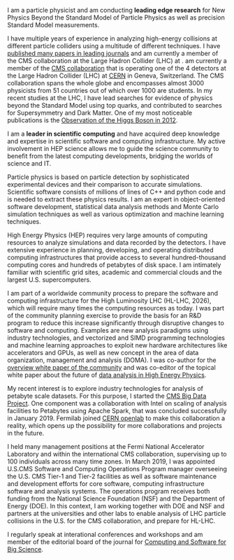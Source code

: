 I am a particle physicist and am conducting **leading edge research** for New Physics Beyond the Standard Model of Particle Physics as well as precision Standard Model measurements.

I have multiple years of experience in analyzing high-energy collisions at different particle colliders using a multitude of different techniques. I have [published many papers in leading journals](https://github.com/gutsche/ForThePublic/raw/master/publication_list/complete_publication_list.pdf) and am currently a member of the CMS collaboration at the Large Hadron Collider (LHC) at . am currently a member of the [CMS collaboration](https://cms.cern/) that is operating one of the 4 detectors at the Large Hadron Collider (LHC) at [CERN](https://home.cern/) in Geneva, Switzerland. The CMS collaboration spans the whole globe and encompasses almost 3000 physicists from 51 countries out of which over 1000 are students. In my recent studies at the LHC, I have lead searches for evidence of physics beyond the Standard Model using top quarks, and contributed to searches for Supersymmetry and Dark Matter. One of my most noticeable publications is the [Observation of the Higgs Boson in 2012](https://doi.org/10.1016/j.physletb.2012.08.021).

I am a **leader in scientific computing** and have acquired deep knowledge and expertise in scientific software and computing infrastructure. My active involvement in HEP science allows me to guide the science community to benefit from the latest computing developments, bridging the worlds of science and IT.

Particle physics is based on particle detection by sophisticated experimental devices and their comparison to accurate simulations. Scientific software consists of millions of lines of C++ and python code and is needed to extract these physics results. I am an expert in object-oriented software development, statistical data analysis methods and Monte Carlo simulation techniques as well as various optimization and machine learning techniques.

High Energy Physics (HEP) requires very large amounts of computing resources to analyze simulations and data recorded by the detectors. I have extensive experience in planning, developing, and operating distributed computing infrastructures that provide access to several hundred-thousand computing cores and hundreds of petabytes of disk space. I am intimately familiar with scientific grid sites, academic and commercial clouds and the largest U.S. supercomputers.

I am part of a worldwide community process to prepare the software and computing infrastructure for the High Luminosity LHC (HL-LHC, 2026), which will require many times the computing resources as today. I was part of the community planning exercise to provide the basis for an R&D program to reduce this increase significantly through disruptive changes to software and computing. Examples are new analysis paradigms using industry technologies, and vectorized and SIMD programming technologies and machine learning approaches to exploit new hardware architectures like accelerators and GPUs, as well as new concept in the area of data organization, management and analysis (DOMA). I was co-author for the [overview white paper of the community](http://arxiv.org/abs/1712.06982) and was co-editor of the topical white paper about the future of [data analysis in High Energy Physics](http://arxiv.org/abs/1804.03983).

My recent interest is to explore industry technologies for analysis of petabyte scale datasets. For this purpose, I started the [CMS Big Data Project](https://cms-big-data.github.io/). One component was a collaboration with Intel on scaling of analysis facilities to Petabytes using Apache Spark, that was concluded successfully in January 2019. Fermilab joined [CERN openlab](https://openlab.cern/) to make this collaboration a reality, which opens up the possibility for more collaborations and projects in the future.

I held many management positions at the Fermi National Accelerator Laboratory and within the international CMS collaboration, supervising up to 100 individuals across many time zones. In March 2019, I was appointed U.S.CMS Software and Computing Operations Program manager overseeing the U.S. CMS Tier-1 and Tier-2 facilities as well as software maintenance and development efforts for core software, computing infrastructure software and analysis systems. The operations program receives both funding from the National Science Foundation (NSF) and the Department of Energy (DOE). In this context, I am working together with DOE and NSF and partners at the universities and other labs to enable analysis of LHC particle collisions in the U.S. for the CMS collaboration, and prepare for HL-LHC.

I regularly speak at interational conferences and workshops and am member of the editorial board of the journal for [Computing and Software for Big Science](https://www.springer.com/physics/particle+and+nuclear+physics/journal/41781?countryChanged=true).
